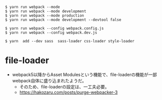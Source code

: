 ```
$ yarn run webpack --mode
$ yarn run webpack --mode development
$ yarn run webpack --mode production
$ yarn run webpack --mode development --devtool false
```


```
$ yarn run webpack --config webpack.config.js
$ yarn run webpack --config webpack.dev.js
```

```
$ yarn  add --dev sass  sass-loader css-loader style-loader
```


# file-loader
- webpack5以降からAsset Modulesという機能で、file-loaderの機能が一部 webpack自体に盛り込まれたようだ。
  - そのため、file-loaderの設定は、一工夫必要。
  - https://hakozaru.com/posts/purge-webpacker-3
